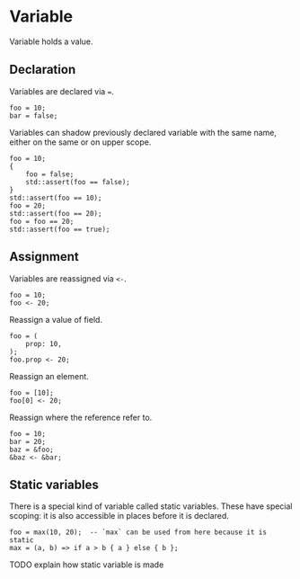 # Variable

Variable holds a value.

## Declaration

Variables are declared via `=`.

```butter
foo = 10;
bar = false;
```

Variables can shadow previously declared variable with the same name, either on the same or on upper scope.

```butter
foo = 10;
{
    foo = false;
    std::assert(foo == false);
}
std::assert(foo == 10);
foo = 20;
std::assert(foo == 20);
foo = foo == 20;
std::assert(foo == true);
```

## Assignment

Variables are reassigned via `<-`.

```butter
foo = 10;
foo <- 20;
```

Reassign a value of field.

```butter
foo = (
    prop: 10,
);
foo.prop <- 20;
```

Reassign an element.

```butter
foo = [10];
foo[0] <- 20;
```

Reassign where the reference refer to.

```butter
foo = 10;
bar = 20;
baz = &foo;
&baz <- &bar;
```

## Static variables

There is a special kind of variable called static variables. These have special scoping: it is also accessible in places before it is declared.

```butter
foo = max(10, 20);  -- `max` can be used from here because it is static
max = (a, b) => if a > b { a } else { b };
```

TODO explain how static variable is made
